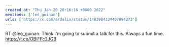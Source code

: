 ```yaml
---
created_at: "Thu Jan 20 20:16:16 +0000 2022"
mentions: ['leo_guinan']
urls: ['https://x.com/ardalis/status/1483984334407094273']
---
```


RT @leo_guinan: Think I'm going to submit a talk for this. Always a fun time. https://t.co/OBiFFc2JGB
